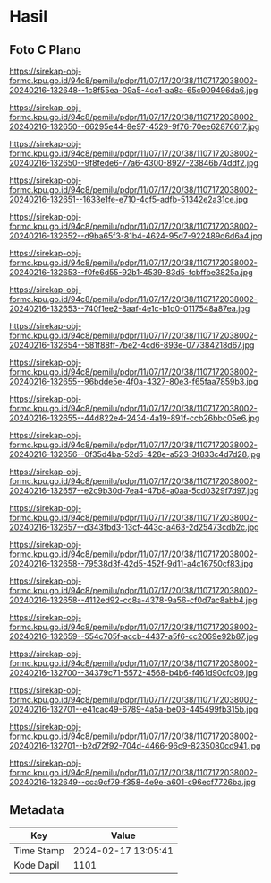 # Hasil

## Foto C Plano

https://sirekap-obj-formc.kpu.go.id/94c8/pemilu/pdpr/11/07/17/20/38/1107172038002-20240216-132648--1c8f55ea-09a5-4ce1-aa8a-65c909496da6.jpg

https://sirekap-obj-formc.kpu.go.id/94c8/pemilu/pdpr/11/07/17/20/38/1107172038002-20240216-132650--66295e44-8e97-4529-9f76-70ee62876617.jpg

https://sirekap-obj-formc.kpu.go.id/94c8/pemilu/pdpr/11/07/17/20/38/1107172038002-20240216-132650--9f8fede6-77a6-4300-8927-23846b74ddf2.jpg

https://sirekap-obj-formc.kpu.go.id/94c8/pemilu/pdpr/11/07/17/20/38/1107172038002-20240216-132651--1633e1fe-e710-4cf5-adfb-51342e2a31ce.jpg

https://sirekap-obj-formc.kpu.go.id/94c8/pemilu/pdpr/11/07/17/20/38/1107172038002-20240216-132652--d9ba65f3-81b4-4624-95d7-922489d6d6a4.jpg

https://sirekap-obj-formc.kpu.go.id/94c8/pemilu/pdpr/11/07/17/20/38/1107172038002-20240216-132653--f0fe6d55-92b1-4539-83d5-fcbffbe3825a.jpg

https://sirekap-obj-formc.kpu.go.id/94c8/pemilu/pdpr/11/07/17/20/38/1107172038002-20240216-132653--740f1ee2-8aaf-4e1c-b1d0-0117548a87ea.jpg

https://sirekap-obj-formc.kpu.go.id/94c8/pemilu/pdpr/11/07/17/20/38/1107172038002-20240216-132654--581f88ff-7be2-4cd6-893e-077384218d67.jpg

https://sirekap-obj-formc.kpu.go.id/94c8/pemilu/pdpr/11/07/17/20/38/1107172038002-20240216-132655--96bdde5e-4f0a-4327-80e3-f65faa7859b3.jpg

https://sirekap-obj-formc.kpu.go.id/94c8/pemilu/pdpr/11/07/17/20/38/1107172038002-20240216-132655--44d822e4-2434-4a19-891f-ccb26bbc05e6.jpg

https://sirekap-obj-formc.kpu.go.id/94c8/pemilu/pdpr/11/07/17/20/38/1107172038002-20240216-132656--0f35d4ba-52d5-428e-a523-3f833c4d7d28.jpg

https://sirekap-obj-formc.kpu.go.id/94c8/pemilu/pdpr/11/07/17/20/38/1107172038002-20240216-132657--e2c9b30d-7ea4-47b8-a0aa-5cd0329f7d97.jpg

https://sirekap-obj-formc.kpu.go.id/94c8/pemilu/pdpr/11/07/17/20/38/1107172038002-20240216-132657--d343fbd3-13cf-443c-a463-2d25473cdb2c.jpg

https://sirekap-obj-formc.kpu.go.id/94c8/pemilu/pdpr/11/07/17/20/38/1107172038002-20240216-132658--79538d3f-42d5-452f-9d11-a4c16750cf83.jpg

https://sirekap-obj-formc.kpu.go.id/94c8/pemilu/pdpr/11/07/17/20/38/1107172038002-20240216-132658--4112ed92-cc8a-4378-9a56-cf0d7ac8abb4.jpg

https://sirekap-obj-formc.kpu.go.id/94c8/pemilu/pdpr/11/07/17/20/38/1107172038002-20240216-132659--554c705f-accb-4437-a5f6-cc2069e92b87.jpg

https://sirekap-obj-formc.kpu.go.id/94c8/pemilu/pdpr/11/07/17/20/38/1107172038002-20240216-132700--34379c71-5572-4568-b4b6-f461d90cfd09.jpg

https://sirekap-obj-formc.kpu.go.id/94c8/pemilu/pdpr/11/07/17/20/38/1107172038002-20240216-132701--e41cac49-6789-4a5a-be03-445499fb315b.jpg

https://sirekap-obj-formc.kpu.go.id/94c8/pemilu/pdpr/11/07/17/20/38/1107172038002-20240216-132701--b2d72f92-704d-4466-96c9-8235080cd941.jpg

https://sirekap-obj-formc.kpu.go.id/94c8/pemilu/pdpr/11/07/17/20/38/1107172038002-20240216-132649--cca9cf79-f358-4e9e-a601-c96ecf7726ba.jpg


## Metadata

| Key        | Value               |
| ---------- | ------------------- |
| Time Stamp | 2024-02-17 13:05:41 |
| Kode Dapil | 1101                |



